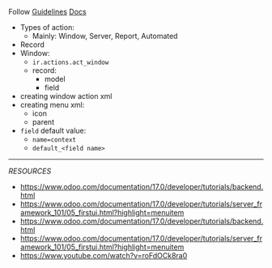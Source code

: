 Follow [Guidelines](https://www.odoo.com/documentation/17.0/contributing/development/coding_guidelines.html#xml-files)
[Docs](https://www.odoo.com/documentation/17.0/developer/reference/backend/actions.html)
- Types of action:
	- Mainly: Window, Server, Report, Automated
- Record
- Window:
	- `ir.actions.act_window`
	- record:
		- model
		- field
- creating window action xml
- creating menu xml:
	- icon
	- parent
- `field` default value:
	- `name=context`
	- `default_<field name>`

---
_RESOURCES_
- https://www.odoo.com/documentation/17.0/developer/tutorials/backend.html
- https://www.odoo.com/documentation/17.0/developer/tutorials/server_framework_101/05_firstui.html?highlight=menuitem
- https://www.odoo.com/documentation/17.0/developer/tutorials/backend.html
- https://www.odoo.com/documentation/17.0/developer/tutorials/server_framework_101/05_firstui.html?highlight=menuitem
- https://www.youtube.com/watch?v=roFdOCk8ra0